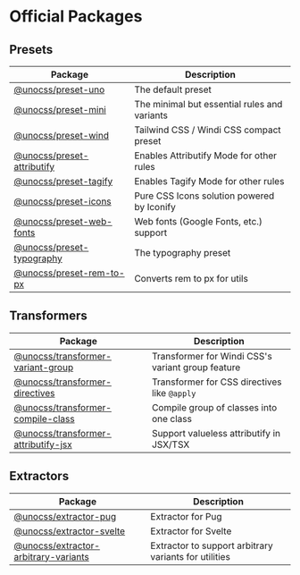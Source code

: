 # Official Packages

## Presets

| Package                                            | Description                                  |
| -------------------------------------------------- | -------------------------------------------- |
| [@unocss/preset-uno](/presets/uno)                 | The default preset                           |
| [@unocss/preset-mini](/presets/mini)               | The minimal but essential rules and variants |
| [@unocss/preset-wind](/presets/wind)               | Tailwind CSS / Windi CSS compact preset      |
| [@unocss/preset-attributify](/presets/attributify) | Enables Attributify Mode for other rules     |
| [@unocss/preset-tagify](/presets/tagify)           | Enables Tagify Mode for other rules          |
| [@unocss/preset-icons](/presets/icons)             | Pure CSS Icons solution powered by Iconify   |
| [@unocss/preset-web-fonts](/presets/web-fonts)     | Web fonts (Google Fonts, etc.) support       |
| [@unocss/preset-typography](/presets/typography)   | The typography preset                        |
| [@unocss/preset-rem-to-px](/presets/rem-to-px)     | Converts rem to px for utils                 |

## Transformers

| Package                                                              | Description                                       |
| -------------------------------------------------------------------- | ------------------------------------------------- |
| [@unocss/transformer-variant-group](/transformers/variant-group)     | Transformer for Windi CSS's variant group feature |
| [@unocss/transformer-directives](/transformers/directives)           | Transformer for CSS directives like `@apply`      |
| [@unocss/transformer-compile-class](/transformers/compile-class)     | Compile group of classes into one class           |
| [@unocss/transformer-attributify-jsx](/transformers/attributify-jsx) | Support valueless attributify in JSX/TSX          |

## Extractors

| Package                                                                | Description                                           |
| ---------------------------------------------------------------------- | ----------------------------------------------------- |
| [@unocss/extractor-pug](/extractors/pug)                               | Extractor for Pug                                     |
| [@unocss/extractor-svelte](/extractors/svelte)                         | Extractor for Svelte                                  |
| [@unocss/extractor-arbitrary-variants](/extractors/arbitrary-variants) | Extractor to support arbitrary variants for utilities |
